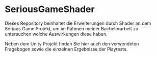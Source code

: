# SeriousGameShader
Dieses Repository beinhaltet die Erweiterungen durch Shader an dem Serious Game Projekt, um im Rahmen meiner Bachelorarbeit zu untersuchen welche Auswirkungen diese haben.

Neben dem Unity Projekt finden Sie hier auch den verwendeten Fragebogen sowie die einzelnen Ergebnisse der Playtests.
